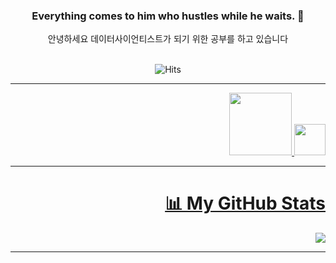 <div align="center">

### **Everything comes to him who hustles while he waits.** 👋

안녕하세요 데이터사이언티스트가 되기 위한 공부를 하고 있습니다

<br> ![Hits](https://hits.seeyoufarm.com/api/count/incr/badge.svg?url=https%3A%2F%2Fgithub.com%2FYoungJun-Player)

<div align="right">

-------------
  <a href="https://www.kaggle.com/youngjunplayer"><img src="https://www.kaggle.com/static/images/site-logo.svg" width="100" /> 
    <img src="https://www.kaggle.com/static/images/tiers/contributor@192.png" width="50" /> 

-------------
# 📊 My GitHub Stats
<img src="https://github-readme-stats.vercel.app/api?username=YoungJun-Player&show_icons=true&hide_border=true" />

-------------


<!--
**YoungJun-Player/YoungJun-Player** is a ✨ _special_ ✨ repository because its `README.md` (this file) appears on your GitHub profile.

Here are some ideas to get you started:

- 🔭 I’m currently working on ...
- 🌱 I’m currently learning ...
- 👯 I’m looking to collaborate on ...
- 🤔 I’m looking for help with ...
- 💬 Ask me about ...
- 📫 How to reach me: ...
- 😄 Pronouns: ...
- ⚡ Fun fact: ...
-->
